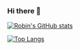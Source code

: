 ### Hi there 👋

[![Robin's GitHub stats](https://github-readme-stats.vercel.app/api?username=robinarmingaud&count_private=true&theme=radical)](https://github.com/robinarmingaud/github-readme-stats)

[![Top Langs](https://github-readme-stats.vercel.app/api/top-langs/?username=robinarmingaud&count_private=true&theme=radical)](https://github.com/robinarmingaud/github-readme-stats)

